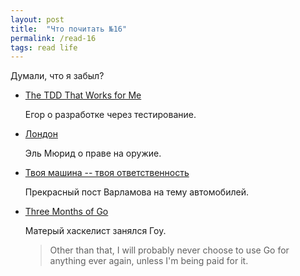 ```yaml
---
layout: post
title:  "Что почитать №16"
permalink: /read-16
tags: read life
---
```


Думали, что я забыл?

- [The TDD That Works for Me](http://www.yegor256.com/2017/03/24/tdd-that-works.html)

  Егор о разработке через тестирование.

- [Лондон](http://el-murid.livejournal.com/3177122.html)

  Эль Мюрид о праве на оружие.

- [Твоя машина -- твоя ответственность](http://varlamov.ru/2285593.html)

  Прекрасный пост Варламова на тему автомобилей.

- [Three Months of Go](https://www.barrucadu.co.uk/posts/etc/2016-08-25-three-months-of-go.html)

  Матерый хаскелист занялся Гоу.

  > Other than that, I will probably never choose to use Go for anything ever
  > again, unless I'm being paid for it.

